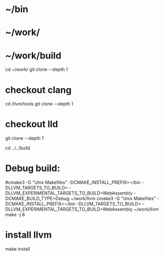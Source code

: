 # ~/bin
# ~/work/
# ~/work/build

cd ~/work/
git clone --depth 1 

# checkout clang
cd /llvm/tools
git clone --depth 1 

# checkout lld
git clone --depth 1 

cd ../../build

# Debug build:
#cmake3 -G "Unix Makefiles" -DCMAKE_INSTALL_PREFIX=~/bin -DLLVM_TARGETS_TO_BUILD= -DLLVM_EXPERIMENTAL_TARGETS_TO_BUILD=WebAssembly -DCMAKE_BUILD_TYPE=Debug ~/work/llvm
cmake3 -G "Unix Makefiles" -DCMAKE_INSTALL_PREFIX=~/bin -DLLVM_TARGETS_TO_BUILD= -DLLVM_EXPERIMENTAL_TARGETS_TO_BUILD=WebAssembly ~/work/llvm 
make -j 8

# install llvm
make install

